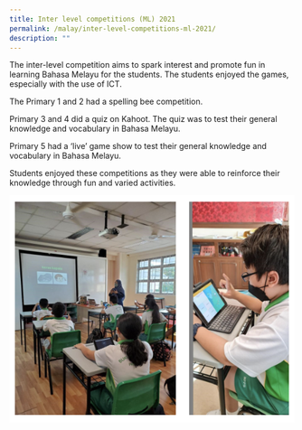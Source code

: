 ```yaml
---
title: Inter level competitions (ML) 2021
permalink: /malay/inter-level-competitions-ml-2021/
description: ""
---
```

The inter-level competition aims to spark interest and promote fun in learning Bahasa Melayu for the students. The students enjoyed the games, especially with the use of ICT.

  

The Primary 1 and 2 had a spelling bee competition.

  

Primary 3 and 4 did a quiz on Kahoot. The quiz was to test their general knowledge and vocabulary in Bahasa Melayu.

  

Primary 5 had a ‘live’ game show to test their general knowledge and vocabulary in Bahasa Melayu.

  

Students enjoyed these competitions as they were able to reinforce their knowledge through fun and varied activities.

![](/images/interlevel.png)